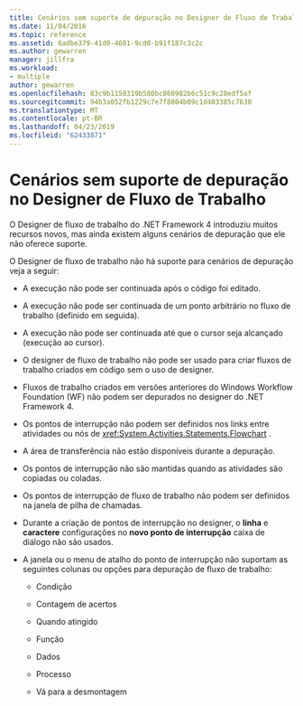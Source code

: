 ```yaml
---
title: Cenários sem suporte de depuração no Designer de Fluxo de Trabalho
ms.date: 11/04/2016
ms.topic: reference
ms.assetid: 6adbe379-41d0-4681-9cd0-b91f187c3c2c
ms.author: gewarren
manager: jillfra
ms.workload:
- multiple
author: gewarren
ms.openlocfilehash: 83c9b1158319b580bc860982b6c51c9c28edf5af
ms.sourcegitcommit: 94b3a052fb1229c7e7f8804b09c1d403385c7630
ms.translationtype: MT
ms.contentlocale: pt-BR
ms.lasthandoff: 04/23/2019
ms.locfileid: "62433871"
---
```

# <a name="unsupported-debugging-scenarios-in-the-workflow-designer"></a>Cenários sem suporte de depuração no Designer de Fluxo de Trabalho

O Designer de fluxo de trabalho do .NET Framework 4 introduziu muitos recursos novos, mas ainda existem alguns cenários de depuração que ele não oferece suporte.

O Designer de fluxo de trabalho não há suporte para cenários de depuração veja a seguir:

- A execução não pode ser continuada após o código foi editado.

- A execução não pode ser continuada de um ponto arbitrário no fluxo de trabalho (definido em seguida).

- A execução não pode ser continuada até que o cursor seja alcançado (execução ao cursor).

- O designer de fluxo de trabalho não pode ser usado para criar fluxos de trabalho criados em código sem o uso de designer.

- Fluxos de trabalho criados em versões anteriores do Windows Workflow Foundation (WF) não podem ser depurados no designer do .NET Framework 4.

- Os pontos de interrupção não podem ser definidos nos links entre atividades ou nós de <xref:System.Activities.Statements.Flowchart> .

- A área de transferência não estão disponíveis durante a depuração.

- Os pontos de interrupção não são mantidas quando as atividades são copiadas ou coladas.

- Os pontos de interrupção de fluxo de trabalho não podem ser definidos na janela de pilha de chamadas.

- Durante a criação de pontos de interrupção no designer, o **linha** e **caractere** configurações no **novo ponto de interrupção** caixa de diálogo não são usados.

- A janela ou o menu de atalho do ponto de interrupção não suportam as seguintes colunas ou opções para depuração de fluxo de trabalho:

    - Condição

    - Contagem de acertos

    - Quando atingido

    - Função

    - Dados

    - Processo

    - Vá para a desmontagem